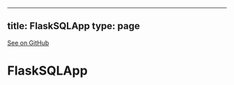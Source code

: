 
---
title: FlaskSQLApp
type: page
---

[See on GitHub](https://github.com/jakeroggenbuck/FlaskSQLApp/)

# FlaskSQLApp
